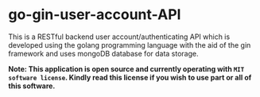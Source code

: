 
# go-gin-user-account-API

This is a RESTful backend user account/authenticating API which is developed using the golang programming language with the aid of the gin framework and uses mongoDB database for data storage.

**Note: This application is open source and currently operating with `MIT software license`. Kindly read this license if you wish to use part or all of this software.**
